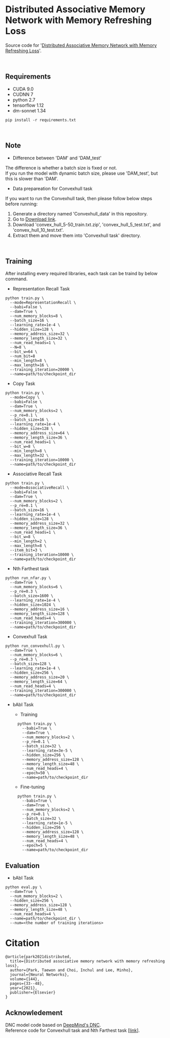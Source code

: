 Distributed Associative Memory Network with Memory Refreshing Loss
===

Source code for '[Distributed Associative Memory Network with Memory Refreshing Loss](https://doi.org/10.1016/j.neunet.2021.07.030)'. <br>

<br>

Requirements
---
  * CUDA 9.0
  * CUDNN 7
  * python 2.7
  * tensorflow 1.12
  * dm-sonnet 1.34
  
```setup
pip install -r requirements.txt
```
  
<br>

Note
---

* Difference between 'DAM' and 'DAM_test'

The difference is whether a batch size is fixed or not. <br>
If you run the model with dynamic batch size, please use 'DAM_test', but this is slower than 'DAM'. <br>


* Data prepareation for Convexhull task

If you want to run the Convexhull task, then please follow below steps before running: <br>
1. Generate a directory named 'Convexhull_data' in this repository.
2. Go to [Download link](https://drive.google.com/drive/u/0/folders/0B2fg8yPGn2TCMzBtS0o4Q2RJaEU).
3. Download 'convex_hull_5-50_train.txt.zip', 'convex_hull_5_test.txt', and 'convex_hull_10_test.txt'.
4. Extract them and move them into 'Convexhull task' directory.



<br>


Training
---

After installing every required libraries, each task can be traind by below command. <br>


* Representation Recall Task
```shell
python train.py \
  --mode=RepresentationRecall \
  --babi=False \
  --dam=True \
  --num_memory_blocks=8 \
  --batch_size=16 \
  --learning_rate=1e-4 \
  --hidden_size=128 \
  --memory_address_size=32 \
  --memory_length_size=32 \
  --num_read_heads=1 \
  --N=8 \
  --bit_w=64 \
  --num_bit=8
  --min_length=8 \
  --max_length=16 \
  --training_iteration=20000 \
  --name=path/to/checkpoint_dir
```


* Copy Task
```shell
python train.py \
  --mode=Copy \
  --babi=False \
  --dam=True \
  --num_memory_blocks=2 \
  --p_re=0.1 \
  --batch_size=16 \
  --learning_rate=1e-4 \
  --hidden_size=128 \
  --memory_address_size=64 \
  --memory_length_size=36 \
  --num_read_heads=1 \
  --bit_w=8 \
  --min_length=8 \
  --max_length=32 \
  --training_iteration=10000 \
  --name=path/to/checkpoint_dir
```


* Associative Recall Task
```shell
python train.py \
  --mode=AssociativeRecall \
  --babi=False \
  --dam=True \
  --num_memory_blocks=2 \
  --p_re=0.1 \
  --batch_size=16 \
  --learning_rate=1e-4 \
  --hidden_size=128 \
  --memory_address_size=32 \
  --memory_length_size=36 \
  --num_read_heads=1 \
  --bit_w=8 \
  --min_length=2 \
  --max_length=8 \
  --item_bit=3 \
  --training_iteration=10000 \
  --name=path/to/checkpoint_dir
```


* Nth Farthest task
```shell
python run_nfar.py \
  --dam=True \
  --num_memory_blocks=6 \
  --p_re=0.3 \
  --batch_size=1600 \
  --learning_rate=1e-4 \
  --hidden_size=1024 \
  --memory_address_size=16 \
  --memory_length_size=128 \
  --num_read_heads=4 \
  --training_iteration=300000 \
  --name=path/to/checkpoint_dir
```


* Convexhull Task
```shell
python run_convexhull.py \
  --dam=True \
  --num_memory_blocks=6 \
  --p_re=0.3 \
  --batch_size=128 \
  --learning_rate=1e-4 \
  --hidden_size=256 \
  --memory_address_size=20 \
  --memory_length_size=64 \
  --num_read_heads=4 \
  --training_iteration=300000 \
  --name=path/to/checkpoint_dir
```





* bAbI Task
  * Training
  ```shell
    python train.py \
      --babi=True \
      --dam=True \
      --num_memory_blocks=2 \
      --p_re=0.1 \
      --batch_size=32 \
      --learning_rate=3e-5 \
      --hidden_size=256 \
      --memory_address_size=128 \
      --memory_length_size=48 \
      --num_read_heads=4 \
      --epoch=50 \
      --name=path/to/checkpoint_dir
  ```
  
  * Fine-tuning
  ```shell
    python train.py \
      --babi=True \
      --dam=True \
      --num_memory_blocks=2 \
      --p_re=0.1 \
      --batch_size=32 \
      --learning_rate=1e-5 \
      --hidden_size=256 \
      --memory_address_size=128 \
      --memory_length_size=48 \
      --num_read_heads=4 \
      --epoch=5 \
      --name=path/to/checkpoint_dir
  ```

Evaluation
---

* bAbI Task

```shell
python eval.py \
  --dam=True \
  --num_memory_blocks=2 \
  --hidden_size=256 \
  --memory_address_size=128 \
  --memory_length_size=48 \
  --num_read_heads=4 \
  --name=path/to/checkpoint_dir \
  --num=<the number of training iterations>
```


# Citation
```
@article{park2021distributed,
  title={Distributed associative memory network with memory refreshing loss},
  author={Park, Taewon and Choi, Inchul and Lee, Minho},
  journal={Neural Networks},
  volume={144},
  pages={33--48},
  year={2021},
  publisher={Elsevier}
}
```



Acknowledement
---
DNC model code based on [DeepMind's DNC](https://github.com/deepmind/dnc). <br>
Reference code for Convexhull task and Nth Farthest task [[link](https://github.com/thaihungle/SAM)].
